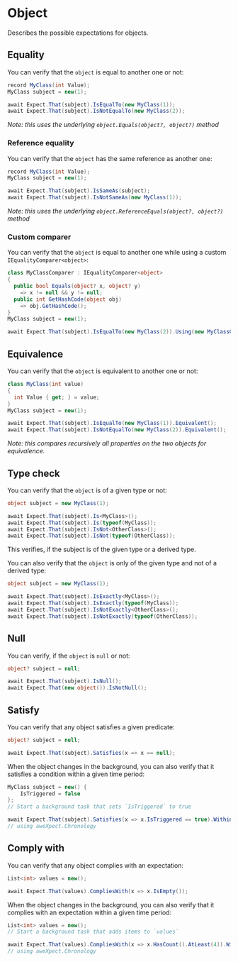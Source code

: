 # Object

Describes the possible expectations for objects.

## Equality

You can verify that the `object` is equal to another one or not:

```csharp
record MyClass(int Value);
MyClass subject = new(1);

await Expect.That(subject).IsEqualTo(new MyClass(1));
await Expect.That(subject).IsNotEqualTo(new MyClass(2));
```

*Note: this uses the underlying `object.Equals(object?, object?)` method*

### Reference equality

You can verify that the `object` has the same reference as another one:

```csharp
record MyClass(int Value);
MyClass subject = new(1);

await Expect.That(subject).IsSameAs(subject);
await Expect.That(subject).IsNotSameAs(new MyClass(1));
```

*Note: this uses the underlying `object.ReferenceEquals(object?, object?)` method*

### Custom comparer

You can verify that the `object` is equal to another one while using a custom `IEqualityComparer<object>`:

```csharp
class MyClassComparer : IEqualityComparer<object>
{
  public bool Equals(object? x, object? y)
    => x != null && y != null;
  public int GetHashCode(object obj)
    => obj.GetHashCode();
}
MyClass subject = new(1);

await Expect.That(subject).IsEqualTo(new MyClass(2)).Using(new MyClassComparer());
```

## Equivalence

You can verify that the `object` is equivalent to another one or not:

```csharp
class MyClass(int value)
{
  int Value { get; } = value;
}
MyClass subject = new(1);

await Expect.That(subject).IsEqualTo(new MyClass(1)).Equivalent();
await Expect.That(subject).IsNotEqualTo(new MyClass(2)).Equivalent();
```

*Note: this compares recursively all properties on the two objects for equivalence.*

## Type check

You can verify that the `object` is of a given type or not:

```csharp
object subject = new MyClass(1);

await Expect.That(subject).Is<MyClass>();
await Expect.That(subject).Is(typeof(MyClass));
await Expect.That(subject).IsNot<OtherClass>();
await Expect.That(subject).IsNot(typeof(OtherClass));
```

This verifies, if the subject is of the given type or a derived type.

You can also verify that the `object` is only of the given type and not of a derived type:

```csharp
object subject = new MyClass(1);

await Expect.That(subject).IsExactly<MyClass>();
await Expect.That(subject).IsExactly(typeof(MyClass));
await Expect.That(subject).IsNotExactly<OtherClass>();
await Expect.That(subject).IsNotExactly(typeof(OtherClass));
```

## Null

You can verify, if the `object` is `null` or not:

```csharp
object? subject = null;

await Expect.That(subject).IsNull();
await Expect.That(new object()).IsNotNull();
```

## Satisfy

You can verify that any object satisfies a given predicate:

```csharp
object? subject = null;

await Expect.That(subject).Satisfies(x => x == null);
```

When the object changes in the background, you can also verify that it satisfies a condition within a given time
period:

```csharp
MyClass subject = new() {
	IsTriggered = false
};
// Start a background task that sets `IsTriggered` to true

await Expect.That(subject).Satisfies(x => x.IsTriggered == true).Within(2.Seconds());
// using aweXpect.Chronology
```

## Comply with

You can verify that any object complies with an expectation:

```csharp
List<int> values = new();

await Expect.That(values).CompliesWith(x => x.IsEmpty());
```

When the object changes in the background, you can also verify that it complies with an expectation within a given time
period:

```csharp
List<int> values = new();
// Start a background task that adds items to `values`

await Expect.That(values).CompliesWith(x => x.HasCount().AtLeast(4)).Within(2.Seconds());
// using aweXpect.Chronology
```
